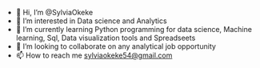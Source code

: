 - 👋 Hi, I’m @SylviaOkeke
- 👀 I’m interested in Data science and Analytics
- 🌱 I’m currently learning Python programming for data science, Machine learning, Sql, Data visualization tools and Spreadseets
- 💞️ I’m looking to collaborate on any analytical job opportunity
- 📫 How to reach me sylviaokeke54@gmail.com

<!---
SylviaOkeke/SylviaOkeke is a ✨ special ✨ repository because its `README.md` (this file) appears on your GitHub profile.
You can click the Preview link to take a look at your changes.
--->
